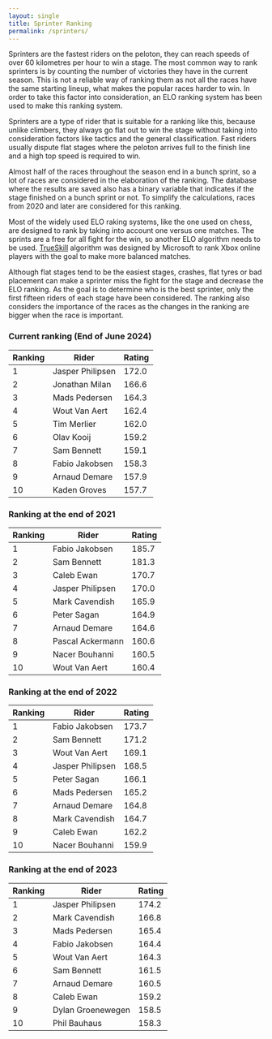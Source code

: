 ```yaml
---
layout: single
title: Sprinter Ranking
permalink: /sprinters/
---
```


Sprinters are the fastest riders on the peloton, they can reach speeds of over 60 kilometres per hour to win a stage. The most common way to rank sprinters is by counting the number of victories they have in the current season. This is not a reliable way of ranking them as not all the races have the same starting lineup, what makes the popular races harder to win. In order to take this factor into consideration, an ELO ranking system has been used to make this ranking system.

Sprinters are a type of rider that is suitable for a ranking like this, because unlike climbers, they always go flat out to win the stage without taking into consideration factors like tactics and the general classification. Fast riders usually dispute flat stages where the peloton arrives full to the finish line and a high top speed is required to win.

Almost half of the races throughout the season end in a bunch sprint, so a lot of races are considered in the elaboration of the ranking. The database where the results are saved also has a binary variable that indicates if the stage finished on a bunch sprint or not. To simplify the calculations, races from 2020 and later are considered for this ranking.

Most of the widely used ELO raking systems, like the one used on chess, are designed to rank by taking into account one versus one matches. The sprints are a free for all fight for the win, so another ELO algorithm needs to be used. [TrueSkill](https://trueskill.org/) algorithm was designed by Microsoft to rank Xbox online players with the goal to make more balanced matches. 

Although flat stages tend to be the easiest stages, crashes, flat tyres or bad placement can make a sprinter miss the fight for the stage and decrease the ELO ranking. As the goal is to determine who is the best sprinter, only the first fifteen riders of each stage have been considered. The ranking also considers the importance of the races as the changes in the ranking are bigger when the race is important.

### Current ranking (End of June 2024)

| Ranking | Rider            | Rating |
|---------|------------------|--------|
| 1       | Jasper Philipsen | 172.0  |
| 2       | Jonathan Milan   | 166.6  |
| 3       | Mads Pedersen    | 164.3  |
| 4       | Wout Van Aert    | 162.4  |
| 5       | Tim Merlier      | 162.0  |
| 6       | Olav Kooij       | 159.2  |
| 7       | Sam Bennett      | 159.1  |
| 8       | Fabio Jakobsen   | 158.3  |
| 9       | Arnaud Demare    | 157.9  |
| 10      | Kaden Groves     | 157.7  |

### Ranking at the end of 2021

| Ranking | Rider            | Rating |
|---------|------------------|--------|
| 1       | Fabio Jakobsen   | 185.7  |
| 2       | Sam Bennett      | 181.3  |
| 3       | Caleb Ewan       | 170.7  |
| 4       | Jasper Philipsen | 170.0  |
| 5       | Mark Cavendish   | 165.9  |
| 6       | Peter Sagan      | 164.9  |
| 7       | Arnaud Demare    | 164.6  |
| 8       | Pascal Ackermann | 160.6  |
| 9       | Nacer Bouhanni   | 160.5  |
| 10      | Wout Van Aert    | 160.4  |

### Ranking at the end of 2022

| Ranking | Rider            | Rating |
|---------|------------------|--------|
| 1       | Fabio Jakobsen   | 173.7  |
| 2       | Sam Bennett      | 171.2  |
| 3       | Wout Van Aert    | 169.1  |
| 4       | Jasper Philipsen | 168.5  |
| 5       | Peter Sagan      | 166.1  |
| 6       | Mads Pedersen    | 165.2  |
| 7       | Arnaud Demare    | 164.8  |
| 8       | Mark Cavendish   | 164.7  |
| 9       | Caleb Ewan       | 162.2  |
| 10      | Nacer Bouhanni   | 159.9  |

### Ranking at the end of 2023

| Ranking | Rider             | Rating |
|---------|-------------------|--------|
| 1       | Jasper Philipsen  | 174.2  |
| 2       | Mark Cavendish    | 166.8  |
| 3       | Mads Pedersen     | 165.4  |
| 4       | Fabio Jakobsen    | 164.4  |
| 5       | Wout Van Aert     | 164.3  |
| 6       | Sam Bennett       | 161.5  |
| 7       | Arnaud Demare     | 160.5  |
| 8       | Caleb Ewan        | 159.2  |
| 9       | Dylan Groenewegen | 158.5  |
| 10      | Phil Bauhaus      | 158.3  |